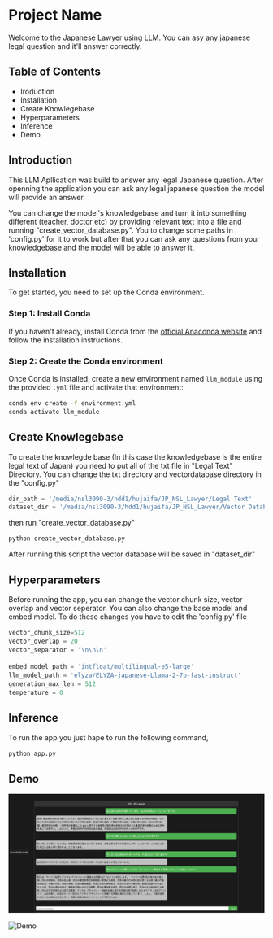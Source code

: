 # Project Name

Welcome to the Japanese Lawyer using LLM. You can asy any japanese legal question and it'll answer correctly.

## Table of Contents

- Iroduction
- Installation
- Create Knowlegebase
- Hyperparameters
- Inference
- Demo

## Introduction

This LLM Apllication was build to answer any legal Japanese question. After openning the application you can ask any legal japanese question the model will provide an answer. 

You can change the model's knowledgebase and turn it into something different (teacher, doctor etc) by providing relevant text into a file and running "create_vector_database.py". You to change some paths in 'config.py' for it to work but after that you can ask any questions from your knowledgebase and the model will be able to answer it.

## Installation

To get started, you need to set up the Conda environment.

### Step 1: Install Conda

If you haven't already, install Conda from the [official Anaconda website](https://www.anaconda.com/products/distribution) and follow the installation instructions.

### Step 2: Create the Conda environment

Once Conda is installed, create a new environment named `llm_module` using the provided `.yml` file and activate that environment:

```bash
conda env create -f environment.yml
conda activate llm_module
```
## Create Knowlegebase

To create the knowlegde base (In this case the knowledgebase is the entire legal text of Japan) you need to put all of the txt file in "Legal Text" Directory. You can change the txt directory and vectordatabase directory in the "config.py"

```python
dir_path = '/media/nsl3090-3/hdd1/hujaifa/JP_NSL_Lawyer/Legal Text'
dataset_dir = '/media/nsl3090-3/hdd1/hujaifa/JP_NSL_Lawyer/Vector Database/db_jp_law'
```
then run "create_vector_database.py"

```bash
python create_vector_database.py
```
After running this script the vector database will be saved in "dataset_dir"

## Hyperparameters

Before running the app, you can change the vector chunk size, vector overlap and vector seperator. You can also change the base model and embed model. To do these changes you have to edit the 'config.py' file

```python
vector_chunk_size=512
vector_overlap = 20
vector_separator = '\n\n\n'

embed_model_path = 'intfloat/multilingual-e5-large'
llm_model_path = 'elyza/ELYZA-japanese-Llama-2-7b-fast-instruct'
generation_max_len = 512
temperature = 0
```

## Inference
To run the app you just hape to run the following command,
```bash
python app.py
```

## Demo
![Demo Image](Demo/Scrrensgot_NSL_JP_LAWYER.png)

![Demo](Demo/Japanese_Lawyer.gif)


